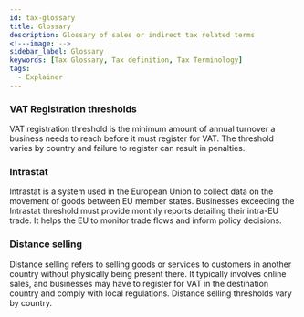 ```yaml
---
id: tax-glossary
title: Glossary 
description: Glossary of sales or indirect tax related terms
<!---image: -->
sidebar_label: Glossary
keywords: [Tax Glossary, Tax definition, Tax Terminology]
tags:
  - Explainer
---
```


### VAT Registration thresholds
VAT registration threshold is the minimum amount of annual turnover a business needs to reach before it must register for VAT. The threshold varies by country and failure to register can result in penalties.

### Intrastat
Intrastat is a system used in the European Union to collect data on the movement of goods between EU member states. Businesses exceeding the Intrastat threshold must provide monthly reports detailing their intra-EU trade. It helps the EU to monitor trade flows and inform policy decisions.

### Distance selling
Distance selling refers to selling goods or services to customers in another country without physically being present there. It typically involves online sales, and businesses may have to register for VAT in the destination country and comply with local regulations. Distance selling thresholds vary by country.
  
